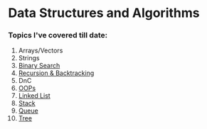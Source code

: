 # Data Structures and Algorithms

### Topics I've covered till date:
1. Arrays/Vectors
2. Strings
3. [Binary Search](https://github.com/riyasachdeva04/dsa/tree/main/dsa/binary-search%20%26%20sorting/BS1%20Cods)
4. [Recursion & Backtracking](https://github.com/riyasachdeva04/dsa/tree/main/dsa/reccursion)
5. DnC
6. [OOPs](https://github.com/riyasachdeva04/dsa/tree/main/dsa/oops)
7. [Linked List](https://github.com/riyasachdeva04/dsa/tree/main/dsa/linked%20list)
8. [Stack](https://github.com/riyasachdeva04/dsa/tree/main/dsa/stack)
9. [Queue](https://github.com/riyasachdeva04/dsa/tree/main/dsa/queue)
10. [Tree](https://github.com/riyasachdeva04/dsa/tree/main/dsa/tree)
